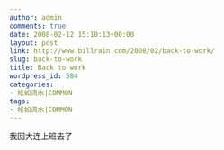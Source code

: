 ```yaml
---
author: admin
comments: true
date: 2008-02-12 15:10:13+00:00
layout: post
link: http://www.billrain.com/2008/02/back-to-work/
slug: back-to-work
title: Back to work
wordpress_id: 584
categories:
- 帐如流水|COMMON
tags:
- 帐如流水|COMMON
---
```


我回大连上班去了
